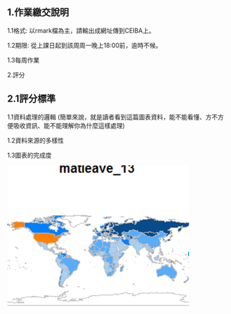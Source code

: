 ## 1.作業繳交說明

1.1格式: 以rmark檔為主，請輸出成網址傳到CEIBA上。

1.2期限: 從上課日起到該周周一晚上18:00前，逾時不候。

1.3每周作業

2.評分

## 2.1評分標準

1.1資料處理的邏輯 \(簡單來說，就是讀者看到這篇圖表資料，能不能看懂、方不方便吸收資訊、能不能理解你為什麼這樣處理\)

1.2資料來源的多樣性

1.3圖表的完成度

![](/assets/1.png)



